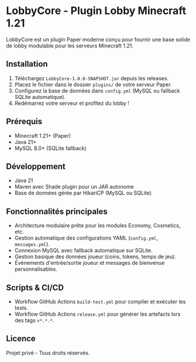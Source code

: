 # LobbyCore - Plugin Lobby Minecraft 1.21

LobbyCore est un plugin Paper moderne conçu pour fournir une base solide de lobby modulable pour les serveurs Minecraft 1.21.

## Installation
1. Téléchargez `LobbyCore-1.0.0-SNAPSHOT.jar` depuis les releases.
2. Placez le fichier dans le dossier `plugins/` de votre serveur Paper.
3. Configurez la base de données dans `config.yml` (MySQL ou fallback SQLite automatique).
4. Redémarrez votre serveur et profitez du lobby !

## Prérequis
- Minecraft 1.21+ (Paper)
- Java 21+
- MySQL 8.0+ (SQLite fallback)

## Développement
- Java 21
- Maven avec Shade plugin pour un JAR autonome
- Base de données gérée par HikariCP (MySQL ou SQLite)

## Fonctionnalités principales
- Architecture modulaire prête pour les modules Economy, Cosmetics, etc.
- Gestion automatique des configurations YAML (`config.yml`, `messages.yml`).
- Connexion MySQL avec fallback automatique sur SQLite.
- Gestion basique des données joueur (coins, tokens, temps de jeu).
- Événements d'entrée/sortie joueur et messages de bienvenue personnalisables.

## Scripts & CI/CD
- Workflow GitHub Actions `build-test.yml` pour compiler et exécuter les tests.
- Workflow GitHub Actions `release.yml` pour générer les artefacts lors des tags `v*.*.*`.

## Licence
Projet privé - Tous droits réservés.
